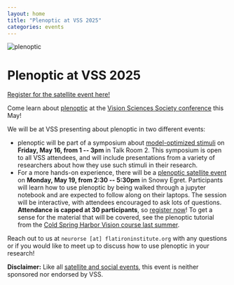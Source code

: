 ```yaml
---
layout: home
title: "Plenoptic at VSS 2025"
categories: events
---
```


![plenoptic](/assets/plenoptic_vss.svg)

# Plenoptic at VSS 2025

<a class="button notice-light" href="https://docs.google.com/forms/d/e/1FAIpQLSeZuePECnC1jj0LoLV4hHJxz6zO-SwgXX5Gn9JQXKWCRDL_mQ/viewform?usp=dialog" target=_blank>Register for the satellite event here!</a>

Come learn about [plenoptic](https://plenoptic.org/) at the [Vision Sciences Society conference](https://www.visionsciences.org/) this May!

We will be at VSS presenting about plenoptic in two different events:

- plenoptic will be part of a symposium about [model-optimized stimuli](https://www.visionsciences.org/symposia/?sym=52) on **Friday, May 16, from 1 -- 3pm** in Talk Room 2. This symposium is open to all VSS attendees, and will include presentations from a variety of researchers about how they use such stimuli in their research.
- For a more hands-on experience, there will be a [plenoptic satellite event](https://www.visionsciences.org/2025-plenoptic-satellite/) on **Monday, May 19, from 2:30 -- 5:30pm** in Snowy Egret. Participants will learn how to use plenoptic by being walked through a jupyter notebook and are expected to follow along on their laptops. The session will be interactive, with attendees encouraged to ask lots of questions. **Attendance is capped at 30 participants**, so [register now](https://docs.google.com/forms/d/e/1FAIpQLSeZuePECnC1jj0LoLV4hHJxz6zO-SwgXX5Gn9JQXKWCRDL_mQ/viewform?usp=dialog)! To get a sense for the material that will be covered, see the plenoptic tutorial from the [Cold Spring Harbor Vision course last summer](https://workshops.plenoptic.org/workshops/CSHL-vision-course-2024/branch/main/).

Reach out to us at `neurorse [at] flatironinstitute.org` with any questions or if you would like to meet up to discuss how to use plenoptic in your research!

**Disclaimer:** Like all [satellite and social events](https://www.visionsciences.org/satellite-events/), this event is neither sponsored nor endorsed by VSS.
